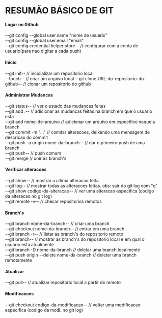 # RESUMÃO BÁSICO DE GIT    

#### Logar no Github

--git config --global user.name "nome de usuario"  
--git config --global user.email "email"  
--git config credential.helper store-- // configurar com a conta de usuario(para nao digitar a cada push)

#### Inicio

--git init-- // incicializar um repositorio local  
--touch--    // criar um arquivo local
--git clone URL-do-repositorio-do-github-- // clonar um repositorio do github

#### Administrar Mudancas

--git status-- // ver o estado das mudancas feitas  
--git add .-- // adicionar as mudancas feitas na branch em que o usuario esta  
--git add nome-de-arquivo // adicionar um arquivo em especifico naquela branch  
--git commit -m "..." // comitar alteracoes, deixando uma mensagem de descricao do commit  
--git push -u origin nome-da-branch-- // dar o primeiro push de uma branch  
--git push-- // push comum  
--git merge // unir as branch's

#### Verificar alteracoes

--git show-- // mostrar a ultima alteracao feita  
--git log-- // mostrar todas as alteracoes feitas. obs: sair do git log com "q"  
--git show codigo-da-alteracao-- // ver uma alteracao especifica (codigo da alteracao no git log)  
--git remote -v-- // checar repositorios remotos

#### Branch's

--git branch nome-da-branch-- // criar uma branch  
--git checkout nome-da-branch-- // entrar em uma branch  
--git branch -r-- // listar as branch's do repositorio remoto  
--git branch-- // mostrar as branch's do repositorio local e em qual o usuario esta atualmente  
--git branch -D nome-da-branch // deletar uma branch localmente  
--git push origin --delete nome-da-branch // deletar uma branch remotamente

#### Atualizar

--git pull-- // atualizar repositorio local a partir do remoto  

#### Modificacoes

--git checkout codigo-da-modificacao-- // voltar uma modificacao especifica (codigo da modi. no git log)
